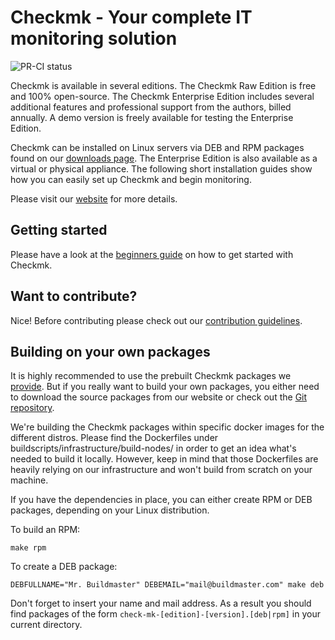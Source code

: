 # Checkmk - Your complete IT monitoring solution

![PR-CI status](https://github.com/tribe29/checkmk/actions/workflows/pr.yaml/badge.svg)

Checkmk is available in several editions.
The Checkmk Raw Edition is free and 100% open-source.
The Checkmk Enterprise Edition includes several additional features and professional support from the authors, billed annually.
A demo version is freely available for testing the Enterprise Edition.

Checkmk can be installed on Linux servers via DEB and RPM packages found on our [downloads page](https://checkmk.com/download.php).
The Enterprise Edition is also available as a virtual or physical appliance.
The following short installation guides show how you can easily set up Checkmk and begin monitoring.

Please visit our [website](https://checkmk.com/) for more details.

## Getting started

Please have a look at the [beginners guide](https://docs.checkmk.com/master/en/intro.html) on how to get started with Checkmk.

## Want to contribute?

Nice! Before contributing please check out our [contribution guidelines](CONTRIBUTING.md).

## Building on your own packages

It is highly recommended to use the prebuilt Checkmk packages we [provide](https://checkmk.com/download.php).
But if you really want to build your own packages, you either need to download the source packages from our website or check out the [Git repository](https://github.com/tribe29/checkmk).

We're building the Checkmk packages within specific docker images for the different distros.
Please find the Dockerfiles under buildscripts/infrastructure/build-nodes/ in order to get an idea what's needed to build it locally.
However, keep in mind that those Dockerfiles are heavily relying on our infrastructure and won't build from scratch on your machine.

If you have the dependencies in place, you can either create RPM or DEB packages, depending on your Linux distribution.

To build an RPM:

    make rpm

To create a DEB package:

    DEBFULLNAME="Mr. Buildmaster" DEBEMAIL="mail@buildmaster.com" make deb

Don't forget to insert your name and mail address.
As a result you should find packages of the form `check-mk-[edition]-[version].[deb|rpm]` in your current directory.


